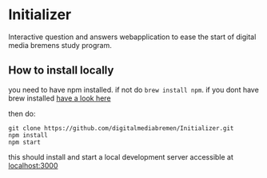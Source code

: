 # Initializer
Interactive question and answers webapplication to ease the start of digital media bremens study program.

## How to install locally

you need to have npm installed. if not do `brew install npm`. if you dont have brew installed [have a look here](https://docs.brew.sh/Installation.html)

then do:
```
git clone https://github.com/digitalmediabremen/Initializer.git
npm install
npm start
```

this should install and start a local development server accessible at [localhost:3000](http://localhost:3000)
